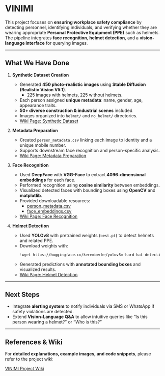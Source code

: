 # VINIMI

This project focuses on **ensuring workplace safety compliance** by detecting personnel, identifying individuals, and verifying whether they are wearing appropriate **Personal Protective Equipment (PPE)** such as helmets. The pipeline integrates **face recognition**, **helmet detection**, and a **vision-language interface** for querying images.

---

## What We Have Done

1. **Synthetic Dataset Creation**  
   - Generated **450 photo-realistic images** using **Stable Diffusion (Realistic Vision V5.1)**.  
     - 225 images with helmets, 225 without helmets.  
   - Each person assigned **unique metadata**: name, gender, age, appearance traits.  
   - **50+ diverse construction & industrial scenes** included.  
   - Images organized into `helmet/` and `no_helmet/` directories.  
   - [Wiki Page: Synthetic Dataset](https://github.com/vinimifall2025-ops/VINIMI/wiki/Synthetic-Dataset)

2. **Metadata Preparation**  
   - Created `person_metadata.csv` linking each image to identity and a unique mobile number.  
   - Supports downstream face recognition and person-specific analysis.  
   - [Wiki Page: Metadata Preparation](https://github.com/vinimifall2025-ops/VINIMI/wiki/MetaData)

3. **Face Recognition**  
   - Used **DeepFace** with **VGG-Face** to extract **4096-dimensional embeddings** for each face.  
   - Performed recognition using **cosine similarity** between embeddings.  
   - Visualized detected faces with bounding boxes using **OpenCV** and **matplotlib**.  
   - Provided downloadable resources:
     - [person_metadata.csv](https://github.com/vinimifall2025-ops/VINIMI/blob/main/people_metadata.csv)  
     - [face_embeddings.csv](https://github.com/vinimifall2025-ops/VINIMI/blob/main/face_embeddings.csv)  
   - [Wiki Page: Face Recognition](https://github.com/vinimifall2025-ops/VINIMI/wiki/Face-Recognition)

4. **Helmet Detection**  
   - Used **YOLOv8** with pretrained weights (`best.pt`) to detect helmets and related PPE.  
   - Download weights with:
     ```bash
     !wget https://huggingface.co/keremberke/yolov8m-hard-hat-detection/resolve/main/best.pt -O best.pt
     ```
   - Generated predictions with **annotated bounding boxes** and visualized results.  
   - [Wiki Page: Helmet Detection](https://github.com/vinimifall2025-ops/VINIMI/wiki/Helmet-Detection)

---

## Next Steps

- Integrate **alerting system** to notify individuals via SMS or WhatsApp if safety violations are detected.  
- Extend **Vision-Language Q&A** to allow intuitive queries like “Is this person wearing a helmet?” or “Who is this?”  

---

## References & Wiki

For **detailed explanations, example images, and code snippets**, please refer to the project wiki:  

[VINIMI Project Wiki](https://github.com/vinimifall2025-ops/VINIMI/wiki)
